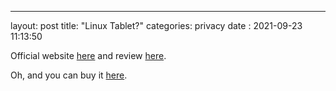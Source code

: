 ---
layout: post
title: "Linux Tablet?" 
categories: privacy
date : 2021-09-23 11:13:50


Official website [here](https://en.jingos.com/) and review [here](https://itsfoss.com/jingpad-a1-review/). 

Oh, and you can buy it [here](https://www.indiegogo.com/projects/jingpad-world-s-first-consumer-level-linux-tablet#/). 
